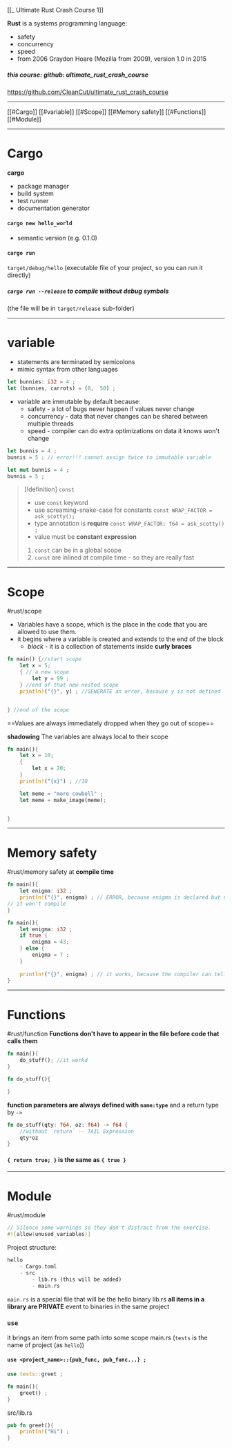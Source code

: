 [[_ Ultimate Rust Crash Course 1]]

**Rust** is a systems programming language:
- safety
- concurrency
- speed
- from 2006 Graydon Hoare (Mozilla from 2009), version 1.0 in 2015

##### this course: github: ultimate_rust_crash_course
https://github.com/CleanCut/ultimate_rust_crash_course

--------
[[#Cargo]]
[[#variable]]
[[#Scope]]
[[#Memory safety]]
[[#Functions]]
[[#Module]]



---
# Cargo
**cargo** 
- package manager
- build system
- test runner
- documentation generator

#### `cargo new hello_world`
- semantic version (e.g. 0.1.0)

#### `cargo run`
`target/debug/hello`  (executable file of your project, so you can run it directly)
##### `cargo run --release` to compile without debug symbols
(the file will be in `target/release` sub-folder)


------
# variable
- statements are terminated by semicolons
- mimic syntax from other languages
```rust
let bunnies: i32 = 4 ;
let (bunnies, carrots) = (8,  50) ;

```
- variable are immutable by default because:
	- safety  - a lot of bugs never happen if  values never change
	- concurrency - data that never changes can be shared between multiple threads
	- speed - compiler can do extra optimizations on data it knows won't change
```rust
let bunnis = 4 ;
bunnis = 5 ; // error!!! cannot assign twice to immutable variable

```

```rust
let mut bunnis = 4 ;
bunnis = 5 ;
```

>[!definition] `const`
> - use `const` keyword
> - use screaming-snake-case for constants `const WRAP_FACTOR = ask_scotty();`
> - type annotation is **require** `const WRAP_FACTOR: f64 = ask_scotty() ;`
> - value must be **constant expression**
>
> 1. `const` can be in a global scope
> 2.  `const` are inlined at compile time - so they are really fast

--------
# Scope
#rust/scope
- Variables have a scope, which is the place in the code that you are allowed to use them.
- it begins where a variable is created and extends to the end of the block
	- *block* - it is  a collection of statements inside **curly braces**
```rust
fn main() {//start scope
	let x = 5;
	{ // a new scope
		let y = 99 ;
	} //end of that new nested scope
	println!("{}", y) ; //GENERATE an error, because y is not defined


} //end of the scope
```
==Values are always immediately dropped when they go out of scope==

**shadowing**
The variables are always local to their scope
```rust
fn main(){
	let x = 10;
	{
		let x = 20; 
	}
	println!("{x}") ; //10

	let meme = "more cowbell" ;
	let meme = make_image(meme);


}


```

------
# Memory safety
#rust/memory 
safety at **compile time**

```rust
fn main(){
	let enigma: i32 ;
	println!("{}", enigma) ; // ERROR, because enigma is declared but not initialized to a value before we try to use is
// it won't compile 
}

```


```rust
fn main(){
	let enigma: i32 ;
	if true {
		enigma = 43;
	} else {
		enigma = 7 ;
	}
	
	println!("{}", enigma) ; // it works, because the compiler can tell that enigma is GUARANTEED to be initilized before it is used
}

```


-------
# Functions
#rust/function 
**Functions don't have to appear in the file before code that calls them**
```rust
fn main(){
	do_stuff(); //it workd
}

fn do_stuff(){

}
```

**function parameters are always defined with `name:type`** 
and a return type by `->`
```rust
fn do_stuff(qty: f64, oz: f64) -> f64 {
	//without `return` -- TAIL Expression
	qty*oz
}

```
#### `{ return true; }` is the same as `{ true }`

----
# Module
#rust/module 
```rust
// Silence some warnings so they don't distract from the exercise.
#![allow(unused_variables)]
```


Project structure:
```rust
hello
	- Cargo.toml
	- src
		- lib.rs (this will be added)
		- main.rs
```

`main.rs` is a special file that will be the hello binary  lib.rs
**all items in a library are PRIVATE** event to binaries in the same project

### `use`
it brings an item from some path into some scope 
main.rs (`tests` is the name of project (as `hello`))
#### `use <project_name>::{pub_func, pub_func...} ;`
```rust
use tests::greet ;

fn main(){
	greet() ;
}
```

src/lib.rs
```rust
pub fn greet(){
	println!("Hi") ;
}
```



